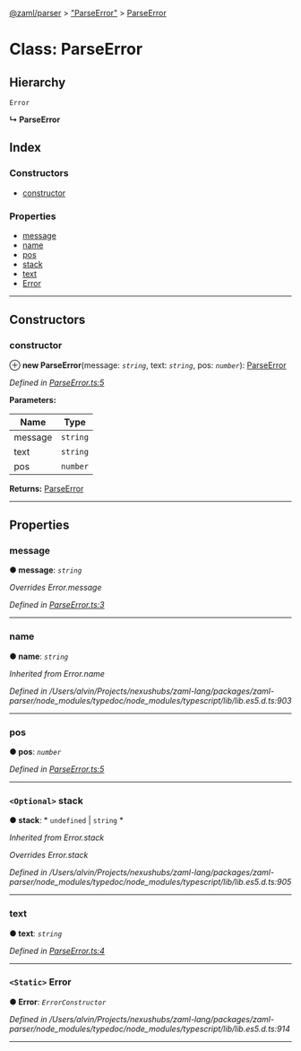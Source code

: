[@zaml/parser](../README.md) > ["ParseError"](../modules/_parseerror_.md) > [ParseError](../classes/_parseerror_.parseerror.md)

# Class: ParseError

## Hierarchy

 `Error`

**↳ ParseError**

## Index

### Constructors

* [constructor](_parseerror_.parseerror.md#constructor)

### Properties

* [message](_parseerror_.parseerror.md#message)
* [name](_parseerror_.parseerror.md#name)
* [pos](_parseerror_.parseerror.md#pos)
* [stack](_parseerror_.parseerror.md#stack)
* [text](_parseerror_.parseerror.md#text)
* [Error](_parseerror_.parseerror.md#error)

---

## Constructors

<a id="constructor"></a>

###  constructor

⊕ **new ParseError**(message: *`string`*, text: *`string`*, pos: *`number`*): [ParseError](_parseerror_.parseerror.md)

*Defined in [ParseError.ts:5](https://github.com/nexushubs/zaml-lang/blob/660834a/packages/zaml-parser/src/ParseError.ts#L5)*

**Parameters:**

| Name | Type |
| ------ | ------ |
| message | `string` |
| text | `string` |
| pos | `number` |

**Returns:** [ParseError](_parseerror_.parseerror.md)

___

## Properties

<a id="message"></a>

###  message

**● message**: *`string`*

*Overrides Error.message*

*Defined in [ParseError.ts:3](https://github.com/nexushubs/zaml-lang/blob/660834a/packages/zaml-parser/src/ParseError.ts#L3)*

___
<a id="name"></a>

###  name

**● name**: *`string`*

*Inherited from Error.name*

*Defined in /Users/alvin/Projects/nexushubs/zaml-lang/packages/zaml-parser/node_modules/typedoc/node_modules/typescript/lib/lib.es5.d.ts:903*

___
<a id="pos"></a>

###  pos

**● pos**: *`number`*

*Defined in [ParseError.ts:5](https://github.com/nexushubs/zaml-lang/blob/660834a/packages/zaml-parser/src/ParseError.ts#L5)*

___
<a id="stack"></a>

### `<Optional>` stack

**● stack**: * `undefined` &#124; `string`
*

*Inherited from Error.stack*

*Overrides Error.stack*

*Defined in /Users/alvin/Projects/nexushubs/zaml-lang/packages/zaml-parser/node_modules/typedoc/node_modules/typescript/lib/lib.es5.d.ts:905*

___
<a id="text"></a>

###  text

**● text**: *`string`*

*Defined in [ParseError.ts:4](https://github.com/nexushubs/zaml-lang/blob/660834a/packages/zaml-parser/src/ParseError.ts#L4)*

___
<a id="error"></a>

### `<Static>` Error

**● Error**: *`ErrorConstructor`*

*Defined in /Users/alvin/Projects/nexushubs/zaml-lang/packages/zaml-parser/node_modules/typedoc/node_modules/typescript/lib/lib.es5.d.ts:914*

___


